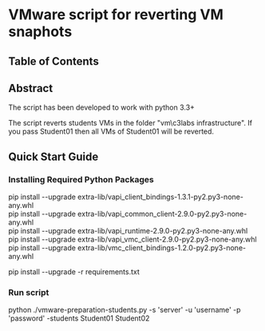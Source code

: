# VMware script for reverting VM snaphots

## Table of Contents

## Abstract
The script has been developed to work with python 3.3+

The script reverts students VMs in the folder "vm\c3labs infrastructure". 
If you pass Student01 then all VMs of Student01 will be reverted.

## Quick Start Guide

### Installing Required Python Packages
pip install --upgrade extra-lib/vapi_client_bindings-1.3.1-py2.py3-none-any.whl \
pip install --upgrade extra-lib/vapi_common_client-2.9.0-py2.py3-none-any.whl \
pip install --upgrade extra-lib/vapi_runtime-2.9.0-py2.py3-none-any.whl \
pip install --upgrade extra-lib/vapi_vmc_client-2.9.0-py2.py3-none-any.whl \
pip install --upgrade extra-lib/vmc_client_bindings-1.2.0-py2.py3-none-any.whl 

pip install --upgrade -r requirements.txt


### Run script
python ./vmware-preparation-students.py -s 'server' -u 'username' -p 'password' -students Student01 Student02
 

